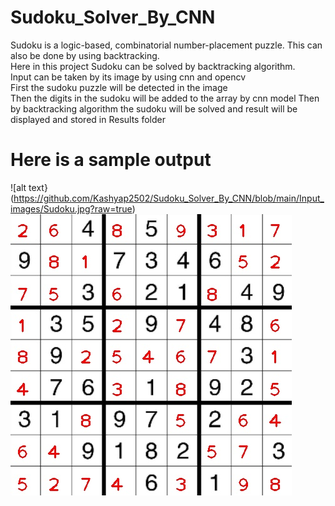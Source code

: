 # Sudoku_Solver_By_CNN
Sudoku is a logic-based, combinatorial number-placement puzzle. This can also be done by using backtracking.  
Here in this project Sudoku can be solved by backtracking algorithm.  
Input can be taken by its image by using cnn and opencv   
First the sudoku puzzle will be detected in the image  
Then the digits in the sudoku will be added to the array by cnn model
Then by backtracking algorithm the sudoku will be solved and result will be displayed and stored in Results folder

# Here is a sample output
![alt text}(https://github.com/Kashyap2502/Sudoku_Solver_By_CNN/blob/main/Input_images/Sudoku.jpg?raw=true)
![alt text](https://github.com/Kashyap2502/Sudoku_Solver_By_CNN/blob/main/Results/Solved_Sudoku.jpg?raw=true)

